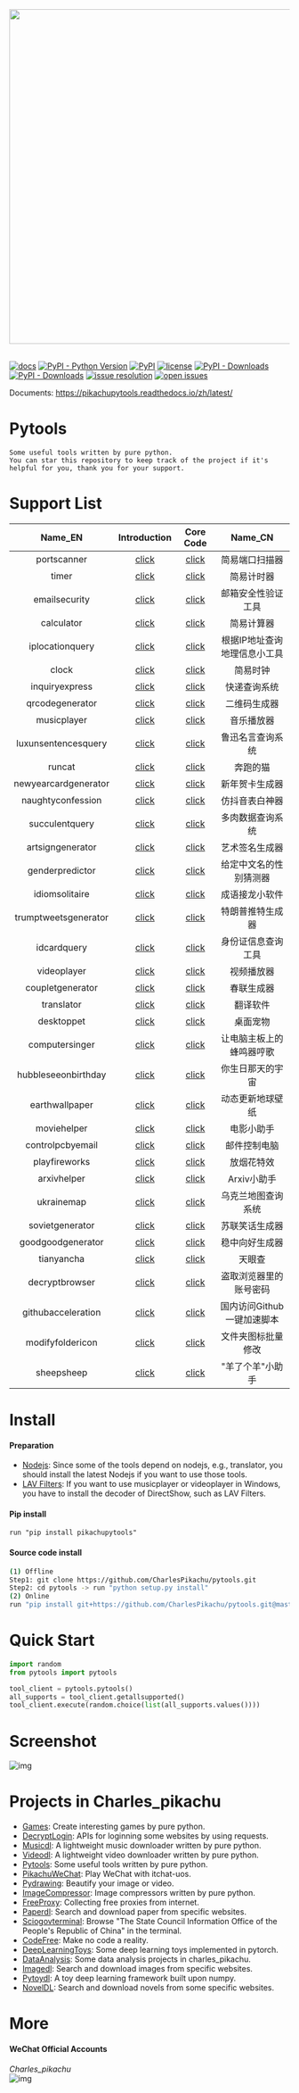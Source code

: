 <div align="center">
  <img src="./docs/logo.png" width="600"/>
</div>
<br />

[![docs](https://img.shields.io/badge/docs-latest-blue)](https://pikachupytools.readthedocs.io/zh/latest/)
[![PyPI - Python Version](https://img.shields.io/pypi/pyversions/pikachupytools)](https://pypi.org/project/pikachupytools/)
[![PyPI](https://img.shields.io/pypi/v/pikachupytools)](https://pypi.org/project/pikachupytools)
[![license](https://img.shields.io/github/license/CharlesPikachu/pytools.svg)](https://github.com/CharlesPikachu/pytools/blob/master/LICENSE)
[![PyPI - Downloads](https://pepy.tech/badge/pikachupytools)](https://pypi.org/project/pikachupytools/)
[![PyPI - Downloads](https://img.shields.io/pypi/dm/pikachupytools?style=flat-square)](https://pypi.org/project/pikachupytools/)
[![issue resolution](https://isitmaintained.com/badge/resolution/CharlesPikachu/pytools.svg)](https://github.com/CharlesPikachu/pytools/issues)
[![open issues](https://isitmaintained.com/badge/open/CharlesPikachu/pytools.svg)](https://github.com/CharlesPikachu/pytools/issues)

Documents: https://pikachupytools.readthedocs.io/zh/latest/


# Pytools
```
Some useful tools written by pure python.
You can star this repository to keep track of the project if it's helpful for you, thank you for your support.
```


# Support List
|   Name_EN                            |     Introduction                                                  |      Core Code                                            |     Name_CN                       |
|   :----:                             |     :----:                                                        |      :----:                                               |     :----:                        |
|   portscanner                        |     [click](https://mp.weixin.qq.com/s/98VnIO9JEdAqcIPdxq1cOg)    |      [click](./pytools/modules/portscanner)               |     简易端口扫描器                |
|   timer                              |     [click](https://mp.weixin.qq.com/s/8HcXQjcsyegYzp_yt1cE5w)    |      [click](./pytools/modules/timer)                     |     简易计时器                    |
|   emailsecurity                      |     [click](https://mp.weixin.qq.com/s/9u1CIa8MdoiXGGdPqae8fA)    |      [click](./pytools/modules/emailsecurity)             |     邮箱安全性验证工具            |
|   calculator                         |     [click](https://mp.weixin.qq.com/s/x6ygDEWHiYX10AP4y8e3MA)    |      [click](./pytools/modules/calculator)                |     简易计算器                    |
|   iplocationquery                    |     [click](https://mp.weixin.qq.com/s/lYWxt00erojeSoyRWA1R5g)    |      [click](./pytools/modules/iplocationquery)           |     根据IP地址查询地理信息小工具  |
|   clock                              |     [click](https://mp.weixin.qq.com/s/8JPxEHGZ2u7dsEUJS-9WbQ)    |      [click](./pytools/modules/clock)                     |     简易时钟                      |
|   inquiryexpress                     |     [click](https://mp.weixin.qq.com/s/haNR8Yr9RsSXaTd0jl5PFA)    |      [click](./pytools/modules/inquiryexpress)            |     快递查询系统                  |
|   qrcodegenerator                    |     [click](https://mp.weixin.qq.com/s/XFmumQbQP4d9qf6HQBLVnA)    |      [click](./pytools/modules/qrcodegenerator)           |     二维码生成器                  |
|   musicplayer                        |     [click](https://mp.weixin.qq.com/s/SUyRNz_M7B6bcdV7-YxlZQ)    |      [click](./pytools/modules/musicplayer)               |     音乐播放器                    |
|   luxunsentencesquery                |     [click](https://mp.weixin.qq.com/s/dQ8NfwFDoZw-6c1SPEl0aw)    |      [click](./pytools/modules/luxunsentencesquery)       |     鲁迅名言查询系统              |
|   runcat                             |     [click](https://mp.weixin.qq.com/s/8Fgzb8JiAoNSJqUanSi85Q)    |      [click](./pytools/modules/runcat)                    |     奔跑的猫                      |
|   newyearcardgenerator               |     [click](https://mp.weixin.qq.com/s/XCPkiXrKGZrVpNvyRlzgvA)    |      [click](./pytools/modules/newyearcardgenerator)      |     新年贺卡生成器                |
|   naughtyconfession                  |     [click](https://mp.weixin.qq.com/s/wMxMrx07ZeOfYEXpuGYVsg)    |      [click](./pytools/modules/naughtyconfession)         |     仿抖音表白神器                |
|   succulentquery                     |     [click](https://mp.weixin.qq.com/s/1_PzYVkMXwXrCiHBP5nZtQ)    |      [click](./pytools/modules/succulentquery)            |     多肉数据查询系统              | 
|   artsigngenerator                   |     [click](https://mp.weixin.qq.com/s/CYxAgJZdEc87XIRcqWgRqw)    |      [click](./pytools/modules/artsigngenerator)          |     艺术签名生成器                | 
|   genderpredictor                    |     [click](https://mp.weixin.qq.com/s/NS3DfRpIfw5wFsV3EaqEzQ)    |      [click](./pytools/modules/genderpredictor)           |     给定中文名的性别猜测器        |
|   idiomsolitaire                     |     [click](https://mp.weixin.qq.com/s/ncgl2OBUZsE77gOy1gclYg)    |      [click](./pytools/modules/idiomsolitaire)            |     成语接龙小软件                |
|   trumptweetsgenerator               |     [click](https://mp.weixin.qq.com/s/KO_nWpejIqQNKZgbCBfWEQ)    |      [click](./pytools/modules/trumptweetsgenerator)      |     特朗普推特生成器              |
|   idcardquery                        |     [click](https://mp.weixin.qq.com/s/2zljIGm-5WlRCq68ADXSiw)    |      [click](./pytools/modules/idcardquery)               |     身份证信息查询工具            |
|   videoplayer                        |     [click](https://mp.weixin.qq.com/s/pG6SwhfNSWZuHxuMcEQZog)    |      [click](./pytools/modules/videoplayer)               |     视频播放器                    |
|   coupletgenerator                   |     [click](https://mp.weixin.qq.com/s/L1gmiMJ-M8T-QgSeJckYEw)    |      [click](./pytools/modules/coupletgenerator)          |     春联生成器                    |
|   translator                         |     [click](https://mp.weixin.qq.com/s/SWR-bUdqfpn3NxR5OgCYlg)    |      [click](./pytools/modules/translator)                |     翻译软件                      |
|   desktoppet                         |     [click](https://mp.weixin.qq.com/s/4kOzdRXmrxzR88QcYYSFvQ)    |      [click](./pytools/modules/desktoppet)                |     桌面宠物                      |
|   computersinger                     |     [click](https://mp.weixin.qq.com/s/-yT1NxAUTN8hzZs76qzqjQ)    |      [click](./pytools/modules/computersinger)            |     让电脑主板上的蜂鸣器哼歌      |
|   hubbleseeonbirthday                |     [click](https://mp.weixin.qq.com/s/hJDcRHNHT1Zc0akctvWqsA)    |      [click](./pytools/modules/hubbleseeonbirthday)       |     你生日那天的宇宙              |
|   earthwallpaper                     |     [click](https://mp.weixin.qq.com/s/pDZpzzpd1g5bodtFdEROEg)    |      [click](./pytools/modules/earthwallpaper)            |     动态更新地球壁纸              |
|   moviehelper                        |     [click](https://mp.weixin.qq.com/s/VlwCyD99YBYhIbwG4rYN3A)    |      [click](./pytools/modules/moviehelper)               |     电影小助手                    |
|   controlpcbyemail                   |     [click](https://mp.weixin.qq.com/s/KnG-mncegaB35v5THAUJXQ)    |      [click](./pytools/modules/controlpcbyemail)          |     邮件控制电脑                  |
|   playfireworks                      |     [click](https://mp.weixin.qq.com/s/wzz_7gKIt7iU-7kM_9o_pw)    |      [click](./pytools/modules/playfireworks)             |     放烟花特效                    |
|   arxivhelper                        |     [click](https://mp.weixin.qq.com/s/XypPxlWmzbRoEEEhusEXJA)    |      [click](./pytools/modules/arxivhelper)               |     Arxiv小助手                   |
|   ukrainemap                         |     [click](https://mp.weixin.qq.com/s/zthIMtWqF7mJiIlXy1-bsA)    |      [click](./pytools/modules/ukrainemap)                |     乌克兰地图查询系统            |
|   sovietgenerator                    |     [click](https://mp.weixin.qq.com/s/PUTJxDLpCVRSaUzvarizEQ)    |      [click](./pytools/modules/sovietgenerator)           |     苏联笑话生成器                |
|   goodgoodgenerator                  |     [click](https://mp.weixin.qq.com/s/mH9LyIdHe1uX2E3oAjlIoQ)    |      [click](./pytools/modules/goodgoodgenerator)         |     稳中向好生成器                |
|   tianyancha                         |     [click](https://mp.weixin.qq.com/s/IpaOCq1600JyIf9QWieoTQ)    |      [click](./pytools/modules/tianyancha)                |     天眼查                        |
|   decryptbrowser                     |     [click](https://mp.weixin.qq.com/s/sotiVBWrFxcyYAgdRJ5ydA)    |      [click](./pytools/modules/decryptbrowser)            |     盗取浏览器里的账号密码        |
|   githubacceleration                 |     [click](https://mp.weixin.qq.com/s/OEWi5y_AbM1jE526LCp4aw)    |      [click](./pytools/modules/githubacceleration)        |     国内访问Github一键加速脚本    |
|   modifyfoldericon                   |     [click](https://mp.weixin.qq.com/s/40QlSkwQ-ezpeDiPWlkUAg)    |      [click](./pytools/modules/modifyfoldericon)          |     文件夹图标批量修改            |
|   sheepsheep                         |     [click]()                                                     |      [click](./pytools/modules/sheepsheep)                |     "羊了个羊"小助手              |


# Install

#### Preparation
- [Nodejs](https://nodejs.org/en/): Since some of the tools depend on nodejs, e.g., translator, you should install the latest Nodejs if you want to use those tools.
- [LAV Filters](http://files.1f0.de/lavf/LAVFilters-0.65.exe): If you want to use musicplayer or videoplayer in Windows, you have to install the decoder of DirectShow, such as LAV Filters.

#### Pip install
```
run "pip install pikachupytools"
```

#### Source code install
```sh
(1) Offline
Step1: git clone https://github.com/CharlesPikachu/pytools.git
Step2: cd pytools -> run "python setup.py install"
(2) Online
run "pip install git+https://github.com/CharlesPikachu/pytools.git@master"
```


# Quick Start
```python
import random
from pytools import pytools

tool_client = pytools.pytools()
all_supports = tool_client.getallsupported()
tool_client.execute(random.choice(list(all_supports.values())))
```


# Screenshot
![img](./docs/screenshot.gif)


# Projects in Charles_pikachu
- [Games](https://github.com/CharlesPikachu/Games): Create interesting games by pure python.
- [DecryptLogin](https://github.com/CharlesPikachu/DecryptLogin): APIs for loginning some websites by using requests.
- [Musicdl](https://github.com/CharlesPikachu/musicdl): A lightweight music downloader written by pure python.
- [Videodl](https://github.com/CharlesPikachu/videodl): A lightweight video downloader written by pure python.
- [Pytools](https://github.com/CharlesPikachu/pytools): Some useful tools written by pure python.
- [PikachuWeChat](https://github.com/CharlesPikachu/pikachuwechat): Play WeChat with itchat-uos.
- [Pydrawing](https://github.com/CharlesPikachu/pydrawing): Beautify your image or video.
- [ImageCompressor](https://github.com/CharlesPikachu/imagecompressor): Image compressors written by pure python.
- [FreeProxy](https://github.com/CharlesPikachu/freeproxy): Collecting free proxies from internet.
- [Paperdl](https://github.com/CharlesPikachu/paperdl): Search and download paper from specific websites.
- [Sciogovterminal](https://github.com/CharlesPikachu/sciogovterminal): Browse "The State Council Information Office of the People's Republic of China" in the terminal.
- [CodeFree](https://github.com/CharlesPikachu/codefree): Make no code a reality.
- [DeepLearningToys](https://github.com/CharlesPikachu/deeplearningtoys): Some deep learning toys implemented in pytorch.
- [DataAnalysis](https://github.com/CharlesPikachu/dataanalysis): Some data analysis projects in charles_pikachu.
- [Imagedl](https://github.com/CharlesPikachu/imagedl): Search and download images from specific websites.
- [Pytoydl](https://github.com/CharlesPikachu/pytoydl): A toy deep learning framework built upon numpy.
- [NovelDL](https://github.com/CharlesPikachu/noveldl): Search and download novels from some specific websites.


# More
#### WeChat Official Accounts
*Charles_pikachu*  
![img](./docs/pikachu.jpg)